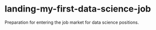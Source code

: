 # landing-my-first-data-science-job
Preparation for entering the job market for data science positions.

